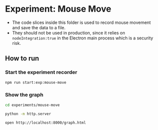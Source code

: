 # Experiment: Mouse Move

- The code slices inside this folder is used to record mouse movement and save the data to a file.
- They should not be used in production, since it relies on `nodeIntegration:true` in the Electron main process which is a security risk.

## How to run

### Start the experiment recorder

```sh
npm run start:exp:mouse-move
```

### Show the graph

```sh
cd experiments/mouse-move

python -m http.server

open http://localhost:8000/graph.html
```
